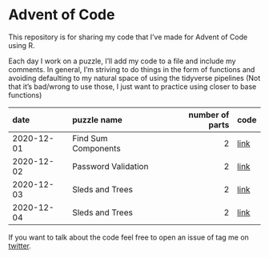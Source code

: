 Advent of Code
================

This repository is for sharing my code that I’ve made for Advent of Code
using R.

Each day I work on a puzzle, I’ll add my code to a file and include my
comments. In general, I’m striving to do things in the form of functions
and avoiding defaulting to my natural space of using the tidyverse
pipelines (Not that it’s bad/wrong to use those, I just want to practice
using closer to base functions)

| date       | puzzle name         | number of parts | code                                                                    |
| :--------- | :------------------ | --------------: | :---------------------------------------------------------------------- |
| 2020-12-01 | Find Sum Components |               2 | [link](https://github.com/delabj/advent_of_code/blob/master/R/day_01.R) |
| 2020-12-02 | Password Validation |               2 | [link](https://github.com/delabj/advent_of_code/blob/master/R/day_2.R)  |
| 2020-12-03 | Sleds and Trees     |               2 | [link](https://github.com/delabj/advent_of_code/blob/master/R/day_03.R) |
| 2020-12-04 | Sleds and Trees     |               2 | [link](https://github.com/delabj/advent_of_code/blob/master/R/day_04.R) |

If you want to talk about the code feel free to open an issue of tag me
on [twitter](http://www.twitter.com/delabjl).
